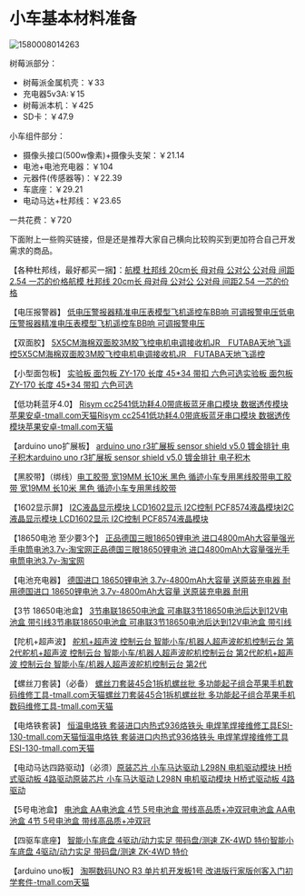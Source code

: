 # 小车基本材料准备

![1580008014263](.\pic\1580008014263.png)



树莓派部分：

* 树莓派金属机壳：￥33
* 充电器5v3A:￥15
* 树莓派本机：￥425
* SD卡：￥47.9

小车组件部分：

* 摄像头接口(500w像素)+摄像头支架：￥21.14
* 电池+电池充电器：￥104
* 元器件(传感器等)：￥22.39
* 车底座：￥29.21
* 电动马达+杜邦线：￥23.65

一共花费：￥720

下面附上一些购买链接，但是还是推荐大家自己横向比较购买到更加符合自己开发需求的商品。

【各种杜邦线，最好都买一捆】：[航模 杜邦线 20cm长 母对母 公对公 公对母 间距2.54 一芯的价格](https://item.taobao.com/item.htm?spm=a1z09.2.0.0.6ixrSD&id=42350124223&_u=51o2ik0f335)[航模 杜邦线 20cm长 母对母 公对公 公对母 间距2.54 一芯的价格](https://item.taobao.com/item.htm?spm=a1z09.2.0.0.6ixrSD&id=42350124223&_u=51o2ik0f335)

【电压报警器】 [低电压警报器精准电压表模型飞机遥控车BB响 可调报警电压](https://item.taobao.com/item.htm?spm=a1z09.2.0.0.6ixrSD&id=45186909377&_u=51o2ik0e01a)[低电压警报器精准电压表模型飞机遥控车BB响 可调报警电压](https://item.taobao.com/item.htm?spm=a1z09.2.0.0.6ixrSD&id=45186909377&_u=51o2ik0e01a)

【双面胶】 [5X5CM海棉双面胶3M胶飞控电机电调接收机JR　FUTABA天地飞遥控](https://item.taobao.com/item.htm?spm=a1z09.2.0.0.6ixrSD&id=15848330441&_u=51o2ik09213)[5X5CM海棉双面胶3M胶飞控电机电调接收机JR　FUTABA天地飞遥控](https://item.taobao.com/item.htm?spm=a1z09.2.0.0.6ixrSD&id=15848330441&_u=51o2ik09213)

【小型面包板】 [实验板 面包板 ZY-170 长度 45*34 带扣 六色可选](https://item.taobao.com/item.htm?spm=a1z09.2.0.0.6ixrSD&id=21255631752&_u=51o2ik089cd)[实验板 面包板 ZY-170 长度 45*34 带扣 六色可选](https://item.taobao.com/item.htm?spm=a1z09.2.0.0.6ixrSD&id=21255631752&_u=51o2ik089cd)

【低功耗蓝牙4.0】 [Risym cc2541低功耗4.0带底板蓝牙串口模块 数据透传模块苹果安卓-tmall.com天猫](https://detail.tmall.com/item.htm?id=521630070640&spm=a1z09.2.0.0.6ixrSD&_u=51o2ik06288)[Risym cc2541低功耗4.0带底板蓝牙串口模块 数据透传模块苹果安卓-tmall.com天猫](https://detail.tmall.com/item.htm?id=521630070640&spm=a1z09.2.0.0.6ixrSD&_u=51o2ik06288)

【arduino uno扩展板】 [arduino uno r3扩展板 sensor shield v5.0 镀金排针 电子积木](https://item.taobao.com/item.htm?spm=a1z09.2.0.0.6ixrSD&id=19228352398&_u=51o2ik0ad63)[arduino uno r3扩展板 sensor shield v5.0 镀金排针 电子积木](https://item.taobao.com/item.htm?spm=a1z09.2.0.0.6ixrSD&id=19228352398&_u=51o2ik0ad63)

【黑胶带】（绑线）[电工胶带 宽19MM 长10米 黑色 循迹小车专用黑线胶带](https://item.taobao.com/item.htm?spm=a1z09.2.0.0.6ixrSD&id=19334834277&_u=51o2ik0dcfa)[电工胶带 宽19MM 长10米 黑色 循迹小车专用黑线胶带](https://item.taobao.com/item.htm?spm=a1z09.2.0.0.6ixrSD&id=19334834277&_u=51o2ik0dcfa)

【1602显示屏】 [I2C液晶显示模块 LCD1602显示 I2C控制 PCF8574液晶模块](https://item.taobao.com/item.htm?spm=a1z09.2.0.0.6ixrSD&id=37018455681&_u=51o2ik03557)[I2C液晶显示模块 LCD1602显示 I2C控制 PCF8574液晶模块](https://item.taobao.com/item.htm?spm=a1z09.2.0.0.6ixrSD&id=37018455681&_u=51o2ik03557)

【18650电池 至少要3个】 [正品德国三眼18650锂电池 进口4800mAh大容量强光手电筒电池3.7v-淘宝网](https://item.taobao.com/item.htm?spm=a1z09.2.0.0.6ixrSD&id=41938945680&_u=51o2ik0d897)[正品德国三眼18650锂电池 进口4800mAh大容量强光手电筒电池3.7v-淘宝网](https://item.taobao.com/item.htm?spm=a1z09.2.0.0.6ixrSD&id=41938945680&_u=51o2ik0d897)

【电池充电器】 [德国进口 18650锂电池 3.7v-4800mAh大容量 送原装充电器 耐用](https://item.taobao.com/item.htm?spm=a1z09.2.0.0.6ixrSD&id=38816751814&_u=51o2ik06be7)[德国进口 18650锂电池 3.7v-4800mAh大容量 送原装充电器 耐用](https://item.taobao.com/item.htm?spm=a1z09.2.0.0.6ixrSD&id=38816751814&_u=51o2ik06be7)

【3节 18650电池盒】 [3节串联18650电池盒 可串联3节18650电池后达到12V电池盒 带引线](https://item.taobao.com/item.htm?spm=a1z09.2.0.0.6ixrSD&id=43564959128&_u=51o2ik0116b)[3节串联18650电池盒 可串联3节18650电池后达到12V电池盒 带引线](https://item.taobao.com/item.htm?spm=a1z09.2.0.0.6ixrSD&id=43564959128&_u=51o2ik0116b)

【陀机+超声波】 [舵机+超声波 控制云台 智能小车/机器人超声波舵机控制云台 第2代](https://item.taobao.com/item.htm?spm=a1z09.2.0.0.6ixrSD&id=38399672347&_u=51o2ik0c275)[舵机+超声波 控制云台 智能小车/机器人超声波舵机控制云台 第2代](https://item.taobao.com/item.htm?spm=a1z09.2.0.0.6ixrSD&id=38399672347&_u=51o2ik0c275)[舵机+超声波 控制云台 智能小车/机器人超声波舵机控制云台 第2代](https://item.taobao.com/item.htm?spm=a1z09.2.0.0.6ixrSD&id=38399672347&_u=51o2ik0c275)

【螺丝刀套装】（必备） [螺丝刀套装45合1拆机螺丝批 多功能起子组合苹果手机数码维修工具-tmall.com天猫](https://detail.tmall.com/item.htm?id=35626337576&spm=a1z09.2.0.0.6ixrSD&_u=51o2ik0c3e8)[螺丝刀套装45合1拆机螺丝批 多功能起子组合苹果手机数码维修工具-tmall.com天猫](https://detail.tmall.com/item.htm?id=35626337576&spm=a1z09.2.0.0.6ixrSD&_u=51o2ik0c3e8)

【电烙铁套装】 [恒温电烙铁 套装进口内热式936烙铁头 电焊笔焊接维修工具ESI-130-tmall.com天猫](https://detail.tmall.com/item.htm?id=35548753186&spm=a1z09.2.0.0.6ixrSD&_u=51o2ik0f681)[恒温电烙铁 套装进口内热式936烙铁头 电焊笔焊接维修工具ESI-130-tmall.com天猫](https://detail.tmall.com/item.htm?id=35548753186&spm=a1z09.2.0.0.6ixrSD&_u=51o2ik0f681)

【电动马达四路驱动】（必须）[原装芯片 小车马达驱动 L298N 电机驱动模块 H桥式驱动板 4路驱动](https://item.taobao.com/item.htm?spm=a1z09.2.0.0.6ixrSD&id=15312001962&_u=51o2ik0573f)[原装芯片 小车马达驱动 L298N 电机驱动模块 H桥式驱动板 4路驱动](https://item.taobao.com/item.htm?spm=a1z09.2.0.0.6ixrSD&id=15312001962&_u=51o2ik0573f)

【5号电池盒】 [电池盒 AA电池盒 4节 5号电池盒 带线高品质+冲双冠](https://item.taobao.com/item.htm?spm=a1z09.2.0.0.6ixrSD&id=15227191274&_u=51o2ik0a92d)[电池盒 AA电池盒 4节 5号电池盒 带线高品质+冲双冠](https://item.taobao.com/item.htm?spm=a1z09.2.0.0.6ixrSD&id=15227191274&_u=51o2ik0a92d)

【四驱车底座】 [智能小车底盘 4驱动/动力实足 带码盘/测速 ZK-4WD 特价](https://item.taobao.com/item.htm?spm=a1z09.2.0.0.6ixrSD&id=40178617669&_u=51o2ik0915b)[智能小车底盘 4驱动/动力实足 带码盘/测速 ZK-4WD 特价](https://item.taobao.com/item.htm?spm=a1z09.2.0.0.6ixrSD&id=40178617669&_u=51o2ik0915b)

【arduino uno板】 [淘啊数码UNO R3 单片机开发板1号 改进版行家版创客入门初学套件-tmall.com天猫](https://detail.tmall.com/item.htm?spm=a1z10.5-b.w4011-11244095640.47.MueBwt&id=525304713125&rn=cc7e274d20077788005b11b6c01ed2d5&abbucket=20)
